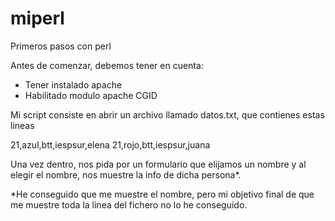 # miperl
Primeros pasos con perl

Antes de comenzar, debemos tener en cuenta:
- Tener instalado apache
- Habilitado modulo apache CGID

Mi script consiste en abrir un archivo llamado datos.txt, que contienes estas lineas

21,azul,btt,iespsur,elena
21,rojo,btt,iespsur,juana

Una vez dentro, nos pida por un formulario que elijamos un nombre
y al elegir el nombre, nos muestre la info de dicha persona*.

*He conseguido que me muestre el nombre, pero mi objetivo final de que me muestre toda la linea del fichero no lo he conseguido.
